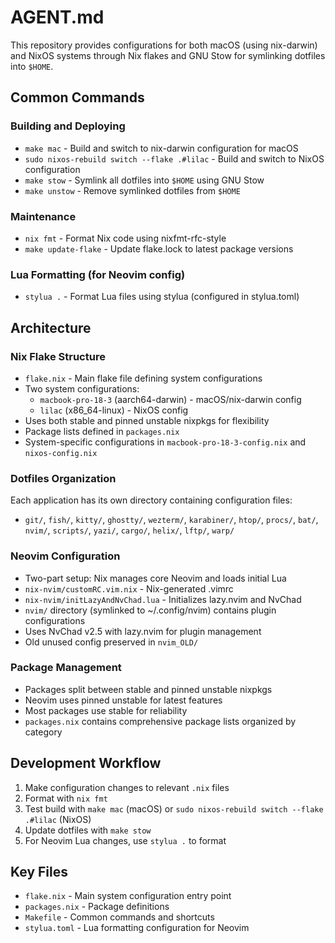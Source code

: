 # AGENT.md

This repository provides configurations for both macOS (using nix-darwin) and NixOS systems through Nix flakes and GNU Stow for symlinking dotfiles into `$HOME`.

## Common Commands
### Building and Deploying
- `make mac` - Build and switch to nix-darwin configuration for macOS
- `sudo nixos-rebuild switch --flake .#lilac` - Build and switch to NixOS configuration
- `make stow` - Symlink all dotfiles into `$HOME` using GNU Stow
- `make unstow` - Remove symlinked dotfiles from `$HOME`

### Maintenance
- `nix fmt` - Format Nix code using nixfmt-rfc-style
- `make update-flake` - Update flake.lock to latest package versions


### Lua Formatting (for Neovim config)
- `stylua .` - Format Lua files using stylua (configured in stylua.toml)

## Architecture
### Nix Flake Structure
- `flake.nix` - Main flake file defining system configurations
- Two system configurations:
  - `macbook-pro-18-3` (aarch64-darwin) - macOS/nix-darwin config
  - `lilac` (x86_64-linux) - NixOS config
- Uses both stable and pinned unstable nixpkgs for flexibility
- Package lists defined in `packages.nix`
- System-specific configurations in `macbook-pro-18-3-config.nix` and `nixos-config.nix`

### Dotfiles Organization
Each application has its own directory containing configuration files:
- `git/`, `fish/`, `kitty/`, `ghostty/`, `wezterm/`, `karabiner/`, `htop/`, `procs/`, `bat/`, `nvim/`, `scripts/`, `yazi/`, `cargo/`, `helix/`, `lftp/`, `warp/`

### Neovim Configuration
- Two-part setup: Nix manages core Neovim and loads initial Lua
- `nix-nvim/customRC.vim.nix` - Nix-generated .vimrc
- `nix-nvim/initLazyAndNvChad.lua` - Initializes lazy.nvim and NvChad
- `nvim/` directory (symlinked to ~/.config/nvim) contains plugin configurations
- Uses NvChad v2.5 with lazy.nvim for plugin management
- Old unused config preserved in `nvim_OLD/`

### Package Management
- Packages split between stable and pinned unstable nixpkgs
- Neovim uses pinned unstable for latest features
- Most packages use stable for reliability
- `packages.nix` contains comprehensive package lists organized by category

## Development Workflow
1. Make configuration changes to relevant `.nix` files
2. Format with `nix fmt`
3. Test build with `make mac` (macOS) or `sudo nixos-rebuild switch --flake .#lilac` (NixOS)
4. Update dotfiles with `make stow`
5. For Neovim Lua changes, use `stylua .` to format

## Key Files
- `flake.nix` - Main system configuration entry point
- `packages.nix` - Package definitions
- `Makefile` - Common commands and shortcuts
- `stylua.toml` - Lua formatting configuration for Neovim